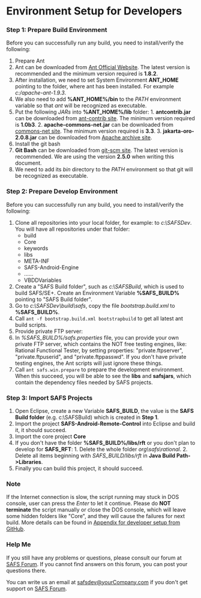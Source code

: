 ﻿# Environment Setup for Developers

### Step 1: Prepare Build Environment
Before you can successfully run any build, you need to install/verify the following:

1. Prepare Ant
  1. Ant can be downloaded from [Ant Official Website](http://ant.apache.org/). The latest version is recommended and the minimum version required is **1.8.2**.
  2. After installation, we need to set System Environment **ANT_HOME** pointing to the folder, where ant has been installed. For example *c:/apache-ant-1.9.3*.
  3. We also need to add **%ANT_HOME%/bin** to the *PATH* environment variable so that *ant* will be recognized as executable.
  4. Put the following *JARs* into **%ANT_HOME%/lib** folder:
    1. **antcontrib.jar** can be downloaded from [ant-contrib site](http://sourceforge.net/projects/ant-contrib/files/ant-contrib/). The minimum version required is **1.0b3**.
	2. **apache-commons-net.jar** can be downloaded from [commons-net site](https://commons.apache.org/proper/commons-net/). The minimum version required is **3.3**.
	3. **jakarta-oro-2.0.8.jar** can be downloaded from [Apache archive site](https://archive.apache.org/dist/jakarta/oro/).
2. Install the git bash 
  1. **Git Bash** can be downloaded from [git-scm site](https://git-scm.com/downloads). The latest version is recommended. We are using the version **2.5.0** when writing this document.
  2. We need to add its *bin* directory to the *PATH* environment so that git will be recognized as executable.


### Step 2: Prepare Develop Environment
Before you can successfully run any build, you need to install/verify the following:

1. Clone all repositories into your local folder, for example: to *c:\SAFSDev*. You will have all repositories under that folder:
   - build
   - Core
   - keywords
   - libs
   - META-INF
   - SAFS-Android-Engine
   - ......
   - VBDDVariables
2. Create a "SAFS Build folder", such as *c:\SAFSBuild*, which is used to build SAFS/SE+. Create an Environment Variable **%SAFS_BUILD%** pointing to "SAFS Build folder".
3. Go to *c:\SAFSDev\build\safs*, copy the file *bootstrap.build.xml* to **%SAFS_BUILD%**.
4. Call ```ant -f bootstrap.build.xml bootstrapbuild``` to get all latest ant build scripts.
5. Provide private FTP server:
  1. In *%SAFS_BUILD%/safs.properties* file, you can provide your own private FTP server, which contains the NOT free testing engines, like: Rational Functional Tester, by setting properties: "private.ftpserver", "private.ftpuserid", and "private.ftppasswd". If you don't have private testing engines, the Ant scripts will just ignore these things.
6. Call ```ant safs.win.prepare``` to prepare the development environment. When this succeed, you will be able to see the **libs** and **safsjars**, which contain the dependency files
   needed by SAFS projects.


### Step 3: Import SAFS Projects
1. Open Eclipse, create a new Variable **SAFS_BUILD**, the value is the **SAFS Build folder** (e.g. c:\SAFSBuild) which is created in **Step 1**.
2. Import the project **SAFS-Android-Remote-Control** into Eclipse and build it, it should succeed.
3. Import the core project **Core**
  1. If you don't have the folder **%SAFS_BUILD%/libs/rft** or you don't plan to develop for **SAFS_RFT**:
    1. Delete the whole folder *org\safs\rational*.
    2. Delete all items beginning with *SAFS_BUILD/libs/rft* in **Java Build Path->Libraries**.
  2. Finally you can build this project, it should succeed.


### Note
If the Internet connection is slow, the script running may stuck in DOS console, user can press the *Enter* to let it continue. Please do **NOT terminate** the script manually or close the DOS console, which will leave some hidden folders like "Core", and they will cause the failures for next build. More details can be found in [Appendix for developer setup from GitHub](http://safsdev.freeforums.net/thread/20/appendix-developer-setup-github).


### Help Me
If you still have any problems or questions, please consult our forum at [SAFS Forum](http://safsdev.freeforums.net/). If you cannot find answers on this forum, you can post your questions there.

You can write us an email at safsdev@yourCompany.com if you don't get support on [SAFS Forum](http://safsdev.freeforums.net/).

